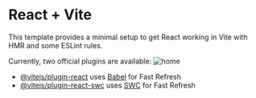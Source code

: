 # React + Vite

This template provides a minimal setup to get React working in Vite with HMR and some ESLint rules.

Currently, two official plugins are available:
![home](https://github.com/Rohan-Falwariya/Crypto-Analyser/assets/113237755/56fbc171-4c3b-4593-8a5d-23a1c6aa0d3f)


- [@vitejs/plugin-react](https://github.com/vitejs/vite-plugin-react/blob/main/packages/plugin-react/README.md) uses [Babel](https://babeljs.io/) for Fast Refresh
- [@vitejs/plugin-react-swc](https://github.com/vitejs/vite-plugin-react-swc) uses [SWC](https://swc.rs/) for Fast Refresh
